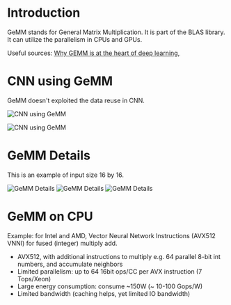 # Introduction

GeMM stands for General Matrix Multiplication. It is part of the BLAS library. It can utilize the parallelism in CPUs and GPUs. 

Useful sources: [Why GEMM is at the heart of deep learning](https://petewarden.com/2015/04/20/why-gemm-is-at-the-heart-of-deep-learning/), 

# CNN using GeMM

GeMM doesn't exploited the data reuse in CNN. 

![CNN using GeMM](CNN_GeMM_1.png)

![CNN using GeMM](CNN_GeMM_2.png)

# GeMM Details

This is an example of input size 16 by 16. 

![GeMM Details](GeMM_1.png)
![GeMM Details](GeMM_2.png)
![GeMM Details](GeMM_3.png)

# GeMM on CPU

Example: for Intel and AMD, Vector Neural Network Instructions (AVX512 VNNI) for fused (integer) multiply add. 
-  AVX512, with additional instructions to multiply e.g. 64 parallel 8-bit int numbers, and accumulate neighbors
- Limited parallelism: up to 64 16bit ops/CC per AVX instruction (7 Tops/Xeon)
- Large energy consumption: consume ~150W (~ 10-100 Gops/W)
- Limited bandwidth (caching helps, yet limited IO bandwidth)